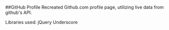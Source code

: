 ##GitHub Profile
Recreated Github.com profile page, utilizing live data from github's API. 

Libraries used:
jQuery
Underscore
